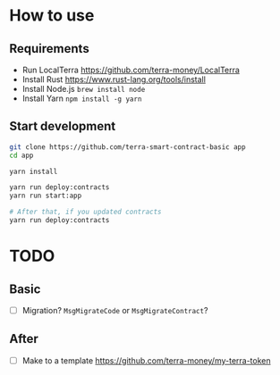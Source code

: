 # How to use

## Requirements
- Run LocalTerra <https://github.com/terra-money/LocalTerra>
- Install Rust <https://www.rust-lang.org/tools/install>
- Install Node.js `brew install node`
- Install Yarn `npm install -g yarn`

## Start development

```sh
git clone https://github.com/terra-smart-contract-basic app
cd app

yarn install

yarn run deploy:contracts
yarn run start:app

# After that, if you updated contracts
yarn run deploy:contracts
```

# TODO

## Basic 
- [ ] Migration? `MsgMigrateCode` or `MsgMigrateContract`?

## After
- [ ] Make to a template <https://github.com/terra-money/my-terra-token>